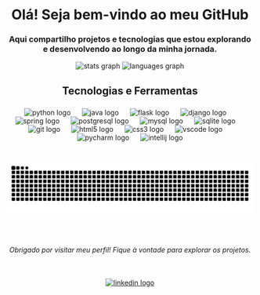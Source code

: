 <br clear="both"> <h1 align="center">Olá! Seja bem-vindo ao meu GitHub</h1> <h3 align="center">Aqui compartilho projetos e tecnologias que estou explorando e desenvolvendo ao longo da minha jornada.</h3>
<div align="center"> <img src="https://github-readme-stats.vercel.app/api?username=pedro-igor-pitl&hide_title=true&show_icons=true&include_all_commits=true&count_private=true&theme=vue-dark&locale=pt-br&hide_border=true" height="199" alt="stats graph" /> <img src="https://github-readme-stats.vercel.app/api/top-langs?username=pedro-igor-pitl&layout=compact&card_width=320&langs_count=12&theme=vue-dark&hide_border=true" height="200" alt="languages graph" /> </div>

###

<h2 align="center">Tecnologias e Ferramentas</h2>

###

<div align="center">
  <img src="https://skillicons.dev/icons?i=py" height="40" alt="python logo"  />
  <img width="15" />
  <img src="https://cdn.jsdelivr.net/gh/devicons/devicon/icons/java/java-original.svg" height="40" alt="java logo"  />
  <img width="15" />
  <img src="https://skillicons.dev/icons?i=flask" height="40" alt="flask logo"  />
  <img width="15" />
  <img src="https://skillicons.dev/icons?i=django" height="40" alt="django logo"  />
  <img width="15" />
  <img src="https://cdn.jsdelivr.net/gh/devicons/devicon/icons/spring/spring-original.svg" height="40" alt="spring logo"  />
  <img width="15" />
  <img src="https://cdn.jsdelivr.net/gh/devicons/devicon/icons/postgresql/postgresql-original.svg" height="40" alt="postgresql logo"  />
  <img width="15" />
  <img src="https://cdn.jsdelivr.net/gh/devicons/devicon/icons/mysql/mysql-original.svg" height="40" alt="mysql logo"  />
  <img width="15" />
  <img src="https://cdn.jsdelivr.net/gh/devicons/devicon/icons/sqlite/sqlite-original.svg" height="40" alt="sqlite logo"  />
  <img width="15" />
  <img src="https://skillicons.dev/icons?i=git" height="40" alt="git logo"  />
  <img width="15" />
  <img src="https://skillicons.dev/icons?i=html" height="40" alt="html5 logo"  />
  <img width="15" />
  <img src="https://skillicons.dev/icons?i=css" height="40" alt="css3 logo"  />
  <img width="15" />
  <img src="https://cdn.jsdelivr.net/gh/devicons/devicon/icons/vscode/vscode-original.svg" height="40" alt="vscode logo"  />
  <img width="15" />
  <img src="https://cdn.jsdelivr.net/gh/devicons/devicon/icons/pycharm/pycharm-original.svg" height="40" alt="pycharm logo"  />
  <img width="15" />
  <img src="https://cdn.jsdelivr.net/gh/devicons/devicon/icons/intellij/intellij-original.svg" height="40" alt="intellij logo"  />
</div>

###

<br clear="both">

<img src="https://raw.githubusercontent.com/pedro-igor-pitl/pedro-igor-pitl/output/snake.svg" alt="Snake animation" />

###

<br clear="both">

<h6 align="center">Obrigado por visitar meu perfil! Fique à vontade para explorar os projetos.</h6>

###

<br clear="both">

<div align="center">
  <a href="https://www.linkedin.com/in/pedro-igor-torres-luz-7448a7317/" target="_blank">
    <img src="https://img.shields.io/static/v1?message=LinkedIn&logo=linkedin&label=&color=0077B5&logoColor=white&labelColor=&style=for-the-badge" height="35" alt="linkedin logo"  />
  </a>
</div>

###
###

